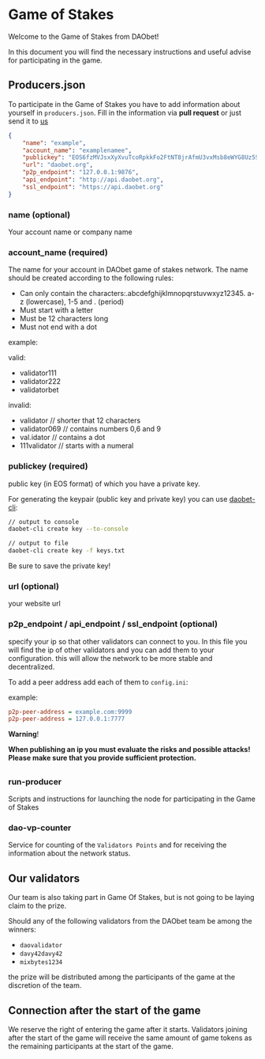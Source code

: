 # Game of Stakes

Welcome to the Game of Stakes from DAObet! 

In this document you will find the necessary instructions and useful advise for participating in the game.

## Producers.json

To participate in the Game of Stakes you have to add information about yourself in `producers.json`.
Fill in the information via **pull request** or just send it to [us](https://t.me/daobet_validators)

```json
{
    "name": "example",
    "account_name": "examplenamee",
    "publickey": "EOS6fzMVJsxXyXvuTcoRpkkFo2FtNT8jrAfmU3vxMsb8eWYG8Uz5S",
    "url": "daobet.org",
    "p2p_endpoint": "127.0.0.1:9876",
    "api_endpoint": "http://api.daobet.org",
    "ssl_endpoint": "https://api.daobet.org"
}
```
### name (optional)

Your account name or company name

### account_name (required)

The name for your account in DAObet game of stakes network. The name should be created according to the following rules:

- Can only contain the characters:.abcdefghijklmnopqrstuvwxyz12345. a-z (lowercase), 1-5 and . (period)
- Must start with a letter
- Must be 12 characters long
- Must not end with a dot

example:

valid:
- validator111
- validator222
- validatorbet

invalid:
- validator    // shorter that 12 characters
- validator069 // contains numbers 0,6 and 9
- val.idator   // contains a dot
- 111validator // starts with a numeral

### publickey (required)

public key (in EOS format) of which you have a private key.

For generating the keypair (public key and private key) you can use [daobet-cli](https://docs.daobet.org/get-started/daobet-cli):

```bash
// output to console
daobet-cli create key --to-console

// output to file
daobet-cli create key -f keys.txt
```

Be sure to save the private key!

### url (optional)

your website url

### p2p_endpoint / api_endpoint / ssl_endpoint (optional)

specify your ip so that other validators can connect to you.
In this file you will find the ip of other validators and you can add them to your configuration.
this will allow the network to be more stable and decentralized.

To add a peer address add each of them to `config.ini`: 

example:
```ini
p2p-peer-address = example.сom:9999
p2p-peer-address = 127.0.0.1:7777
```

**Warning**!

**When publishing an ip you must evaluate the risks and possible attacks! Please make sure that you provide sufficient protection.**

##

### run-producer

Scripts and instructions for launching the node for participating in the Game of Stakes

### dao-vp-counter

Service for counting of the `Validators Points` and for receiving the information about the network status.

## Our validators

Our team is also taking part in Game Of Stakes, but is not going to be laying claim to the prize.

Should any of the following validators from the DAObet team be among the winners:

- `daovalidator`
- `davy42davy42`
- `mixbytes1234`

the prize will be distributed among the participants of the game at the discretion of the team.

## Connection after the start of the game

We reserve the right of entering the game after it starts.
Validators joining after the start of the game will receive the same amount of game tokens as the remaining participants at the start of the game.

